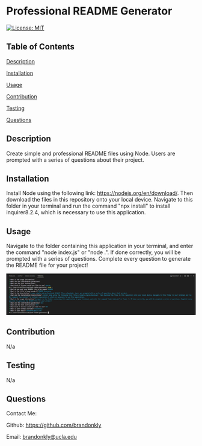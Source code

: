   # Professional README Generator

  [![License: MIT](https://img.shields.io/badge/License-MIT-yellow.svg)](https://opensource.org/licenses/MIT)

  ## Table of Contents

  [Description](#description)

  [Installation](#installation)

  [Usage](#usage)

  [Contribution](#contribution)

  [Testing](#testing)

  [Questions](#questions)

  ## Description

  Create simple and professional README files using Node. Users are prompted with a series of questions about their project.

  ## Installation

  Install Node using the following link: https://nodejs.org/en/download/. Then download the files in this repository onto your local device. Navigate to this folder in your terminal and run the command "npx install" to install inquirer8.2.4, which is necessary to use this application.

  ## Usage

  Navigate to the folder containing this application in your terminal, and enter the command "node index.js" or "node .". If done correctly, you will be prompted with a series of questions. Complete every question to generate the README file for your project!

 ![screenshot demo](./readmegen-screenshot.jpg)

  ## Contribution

  N/a

  ## Testing

  N/a

  ## Questions

  Contact Me:

  Github: https://github.com/brandonkly

  Email: brandonkly@ucla.edu 

  